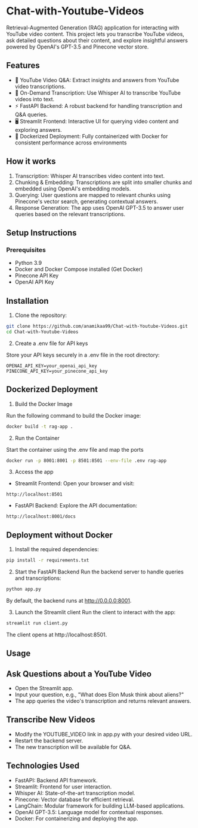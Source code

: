 # Chat-with-Youtube-Videos

Retrieval-Augmented Generation (RAG) application for interacting with YouTube video content. This project lets you transcribe YouTube videos, ask detailed questions about their content, and explore insightful answers powered by OpenAI's GPT-3.5 and Pinecone vector store.


## Features
- 🚀 YouTube Video Q&A: Extract insights and answers from YouTube video transcriptions.
- 🎤 On-Demand Transcription: Use Whisper AI to transcribe YouTube videos into text.
- ⚡ FastAPI Backend: A robust backend for handling transcription and Q&A queries.
- 🖥️ Streamlit Frontend: Interactive UI for querying video content and exploring answers.
- 🐳 Dockerized Deployment: Fully containerized with Docker for consistent performance across environments

## How it works
1. Transcription: Whisper AI transcribes video content into text.
2. Chunking & Embedding: Transcriptions are split into smaller chunks and embedded using OpenAI's embedding models.
3. Querying: User questions are mapped to relevant chunks using Pinecone's vector search, generating contextual answers.
4. Response Generation: The app uses OpenAI GPT-3.5 to answer user queries based on the relevant transcriptions.

## Setup Instructions
### Prerequisites
- Python 3.9
- Docker and Docker Compose installed (Get Docker)
- Pinecone API Key
- OpenAI API Key

## Installation 
1. Clone the repository:
 ```bash
git clone https://github.com/anamikaa99/Chat-with-Youtube-Videos.git
cd Chat-with-Youtube-Videos
```
2. Create a .env file for API keys

Store your API keys securely in a .env file in the root directory:
```plaintext
OPENAI_API_KEY=your_openai_api_key
PINECONE_API_KEY=your_pinecone_api_key
```
  
## Dockerized Deployment 


1. Build the Docker Image

Run the following command to build the Docker image:
 ```bash
docker build -t rag-app .
```
2. Run the Container

Start the container using the .env file and map the ports
 ```bash
docker run -p 8001:8001 -p 8501:8501 --env-file .env rag-app
```
3. Access the app

- Streamlit Frontend: Open your browser and visit:
```plaintext
http://localhost:8501
```
- FastAPI Backend: Explore the API documentation:
```plaintext
http://localhost:8001/docs
```
  
## Deployment without Docker


1. Install the required dependencies:
```bash
pip install -r requirements.txt
```

2. Start the FastAPI Backend
Run the backend server to handle queries and transcriptions:
```bash
python app.py
```
By default, the backend runs at http://0.0.0.0:8001.

3. Launch the Streamlit client
Run the client to interact with the app:
```bash
streamlit run client.py
```
The client opens at http://localhost:8501.

## Usage
## Ask Questions about a YouTube Video
- Open the Streamlit app.
- Input your question, e.g., "What does Elon Musk think about aliens?"
- The app queries the video's transcription and returns relevant answers.
## Transcribe New Videos
- Modify the YOUTUBE_VIDEO link in app.py with your desired video URL.
- Restart the backend server.
- The new transcription will be available for Q&A.

## Technologies Used
- FastAPI: Backend API framework.
- Streamlit: Frontend for user interaction.
- Whisper AI: State-of-the-art transcription model.
- Pinecone: Vector database for efficient retrieval.
- LangChain: Modular framework for building LLM-based applications.
- OpenAI GPT-3.5: Language model for contextual responses.
- Docker: For containerizing and deploying the app.

